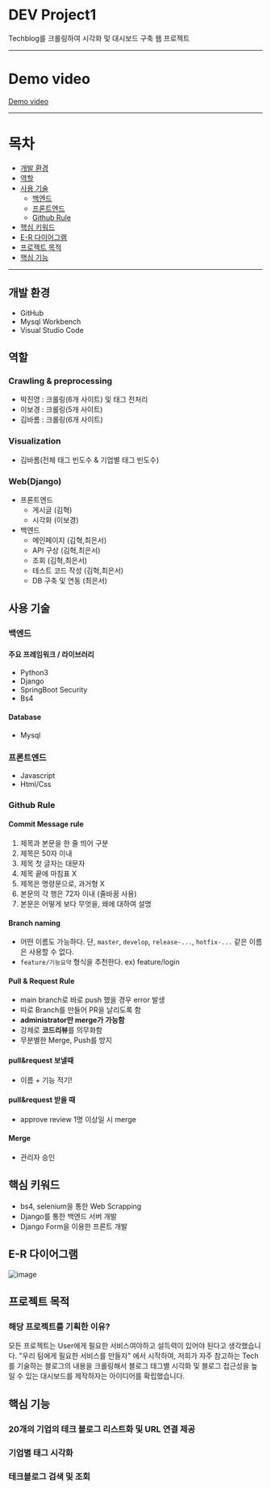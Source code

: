 # DEV Project1
Techblog를 크롤링하여 시각화 및 대시보드 구축 웹 프로젝트

------------

# Demo video

[Demo video](https://www.canva.com/design/DAFzszeqXbI/AupPsP-IXNDfOIGxVlGINg/watch?utm_content=D[…]re_your_design&utm_medium=link&utm_source=shareyourdesignpanel)


------------

# 목차
- [개발 환경](#개발-환경)
- [역할](#역할)
- [사용 기술](#사용-기술)
    * [백엔드](#백엔드)
    * [프론트엔드](#프론트엔드)
    * [Github Rule](#github-rule)
- [핵심 키워드](#핵심-키워드)
- [E-R 다이어그램](#e-r-다이어그램)
- [프로젝트 목적](#프로젝트-목적)
- [핵심 기능](#핵심-기능)

------------

## 개발 환경
- GitHub
- Mysql Workbench
- Visual Studio Code

## 역할
### Crawling & preprocessing

- 박진영 : 크롤링(6개 사이트) 및 태그 전처리
- 이보경 : 크롤링(5개 사이트)
- 김바롬 : 크롤링(6개 사이트)

### Visualization

- 김바롬(전체 태그 빈도수 & 기업별 태그 빈도수)

### Web(Django)

- 프론트엔드
    - 게시글 (김혁)
    - 시각화 (이보경)
- 백엔드
    - 메인페이지 (김혁,최은서)
    - API 구상 (김혁,최은서)
    - 조회 (김혁,최은서)
    - 테스트 코드 작성 (김혁,최은서)
    - DB 구축 및 연동 (최은서)

## 사용 기술
### 백엔드
#### 주요 프레임워크 / 라이브러리
- Python3
- Django
- SpringBoot Security
- Bs4

#### Database
- Mysql

### 프론트엔드
- Javascript
- Html/Css

### Github Rule
#### Commit Message rule

1. 제목과 본문을 한 줄 띄어 구분
2. 제목은 50자 이내
3. 제목 첫 글자는 대문자
4. 제목 끝에 마침표 X
5. 제목은 명령문으로, 과거형 X
6. 본문의 각 행은 72자 이내 (줄바꿈 사용)
7. 본문은 어떻게 보다 무엇을, 왜에 대하여 설명

#### Branch naming

- 어떤 이름도 가능하다. 단, `master`, `develop`, `release-...`, `hotfix-...` 같은 이름은 사용할 수 없다.
- `feature/기능요약` 형식을 추천한다. ex) feature/login

#### Pull & Request Rule

- main branch로 바로 push 했을 경우 error 발생
- 따로 Branch를 만들어 PR을 날리도록 함
- **administrator만 merge가 가능함**
- 강제로 **코드리뷰**를 의무화함
- 무분별한 Merge, Push를 방지

#### pull&request 보낼때

- 이름 + 기능 적기!

#### pull&request 받을 때

- approve review 1명 이상일 시 merge

#### Merge

- 관리자 승인

## 핵심 키워드

- bs4, selenium을 통한 Web Scrapping
- Django를 통한 백엔드 서버 개발
- Django Form을 이용한 프론트 개발

## E-R 다이어그램
![image](https://github.com/hyeok55/tech_dashboard/assets/77157003/7f86280b-7908-494b-b31e-5c5a7c7e3984)


## 프로젝트 목적

### 해당 프로젝트를 기획한 이유? 

모든 프로젝트는 User에게 필요한 서비스여야하고 설득력이 있어야 된다고 생각했습니다.
"우리 팀에게 필요한 서비스를 만들자" 에서 시작하여, 저희가 자주 참고하는 Tech를 기술하는 블로그의 내용을 크롤링해서 
블로그 태그별 시각화 및 블로그 접근성을 높일 수 있는 대시보드를 제작하자는 아이디어를 확립했습니다.

## 핵심 기능


### 20개의 기업의 테크 블로그 리스트화 및 URL 연결 제공
### 기업별 태그 시각화
### 테크블로그 검색 및 조회








